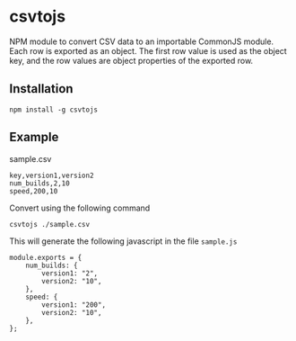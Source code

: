 # csvtojs
NPM module to convert CSV data to an importable CommonJS module. Each row is exported as an object.
The first row value is used as the object key, and the row values are object properties of the
exported row.


## Installation
```
npm install -g csvtojs
```

## Example
sample.csv
```
key,version1,version2
num_builds,2,10
speed,200,10
```
Convert using the following command
```
csvtojs ./sample.csv
```
This will generate the following javascript in the file `sample.js`
```
module.exports = {
	num_builds: {
		version1: "2",
		version2: "10",
	},
	speed: {
		version1: "200",
		version2: "10",
	},
};
```


